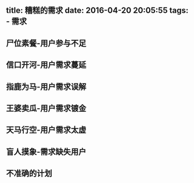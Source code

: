 title: 糟糕的需求
date: 2016-04-20 20:05:55
tags:
    - 需求
---

## 尸位素餐-用户参与不足
## 信口开河-用户需求蔓延
## 指鹿为马-用户需求误解
## 王婆卖瓜-用户需求镀金
## 天马行空-用户需求太虚
## 盲人摸象-需求缺失用户
## 不准确的计划
